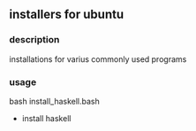 ## installers for ubuntu

### description
installations for varius commonly used programs

### usage
bash install_haskell.bash

- install haskell
